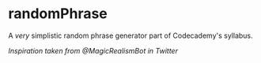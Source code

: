 # randomPhrase
A *very* simplistic random phrase generator part of Codecademy's syllabus.

*Inspiration taken from @MagicRealismBot in Twitter*
